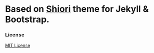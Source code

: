 # Based on [Shiori](https://github.com/ellekasai/shiori) theme for Jekyll & Bootstrap.

### License

[MIT License](http://ellekasai.mit-license.org/)
